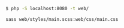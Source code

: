 ```bash
$ php -S localhost:8080 -t web/
```

```bash
sass web/styles/main.scss:web/css/main.css 
```
